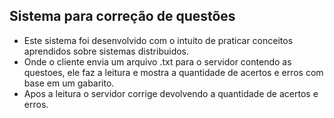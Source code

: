 
## Sistema para correção de questões
- Este sistema foi desenvolvido com o intuito de praticar conceitos aprendidos sobre sistemas distribuidos.
- Onde o cliente envia um arquivo .txt para o servidor contendo as questoes, ele faz a leitura e mostra a quantidade de acertos e erros com base em um gabarito.
- Apos a leitura o servidor corrige devolvendo a quantidade de acertos e erros.
